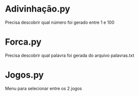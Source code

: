 # Adivinhação.py

Precisa descobrir qual número foi gerado entre 1 e 100

# Forca.py

Precisa descobrir qual palavra foi gerada do arquivo palavras.txt

# Jogos.py

Menu para selecionar entre os 2 jogos
